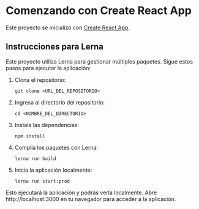 # Comenzando con Create React App

Este proyecto se inicializó con [Create React App](https://github.com/facebook/create-react-app).

## Instrucciones para Lerna

Este proyecto utiliza Lerna para gestionar múltiples paquetes. Sigue estos pasos para ejecutar la aplicación:

1. Clona el repositorio:

   ```
   git clone <URL_DEL_REPOSITORIO>
   ```
2. Ingresa al directorio del repositorio:

   ```
   cd <NOMBRE_DEL_DIRECTORIO>
   ```

3. Instala las dependencias:

   ```
   npm install
   ```

4. Compila los paquetes con Lerna:

   ```
   lerna run build
   ```

5. Inicia la aplicación localmente:

   ```
   lerna run start:prod
   ```

Esto ejecutará la aplicación y podrás verla localmente. Abre http://localhost:3000 en tu navegador para acceder a la aplicación.
